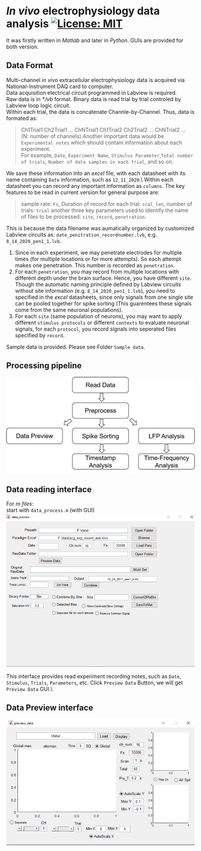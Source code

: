 # _In vivo_ electrophysiology data analysis [![License: MIT](https://img.shields.io/badge/License-MIT-yellow.svg)](https://opensource.org/licenses/MIT)
It was firstly written in *Matlab* and later in *Python*. GUIs are provided for both version.
## Data Format
Multi-channel _in vivo_ extracellular electrophysiology data is acquired via National-Instrument DAQ card to computer.\
Data acquisition electrical circuit programmed in Labview is required.\
Raw data is in _*.lvb_ format. Binary data is read trial by trial controled by Labview loop logic circuit.\
Within each trial, the data is concatenate Channle-by-Channel. Thus, data is formated as:  
>  Ch1Trial1  Ch2Trial1 ... ChNTrial1 Ch1Trial2 Ch2Trial2 ... ChNTrial2 ...  
> (N: number of channels)
Another important data would be `Experimental notes` which should contain information about each experiment. \
For example, `Date`, `Experiment Name`, `Stimulus Parameter`,`Total number of trials`, `Number of data samples in each trial`, and so on.

We save these information into an _excel_ file, with each datasheet with its name containing `Date` information, such as `12_11_2020`.\ 
Within each datasheet you can record any important information as `columns`. The key features to be read in current version for general purpose are:
> sample rate: `Fs`, Duration of record for each trial: `scal_len`, number of trials: `trial`
> another three key parameters used to identify the name of files to be processed: `site`, `record`, `penetration`.

This is because the data filename was aumatically organized by customized Labview circuits as: `date_penitration_recordnumber.lvb`, e.g. `8_14_2020_pen1_1.lvb`.
1. Since in each experiment, we may penetrate electrodes for multiple times (for multiple locations or for more attempts). So each attempt makes one penetration.
This number is recorded as `penetration`. 
2. For each `penetration`, you may record from multiple locations with different depth under the brain surface. Hence, you have different `site`. Though the automatic naming principle defined by Labview circuits without site information (e.g. `8_14_2020_pen1_1.lvb`), you need to specified in the _excel_ datasheets, since only signals from one single site can be pooled together for spike sorting (This guarentees these signals come from the same neuronal populations).
3. For each `site` (same population of neurons), you may want to apply different `stimulus protocols` or different `contexts` to evaluate neuronal signals, for each `protocol`, you record signals into seperated files specified by `record`.

Sample data is provided. Please see Folder `Sample data`.
## Processing pipeline
![Image](images/data_processing_flow.png "data_processing_flow")
## Data reading interface
For _m files_:\
start with `data_process.m` (with GUI)\
![Image](images/data_process_gui.png "data_process_gui")

This interface provides read experiment recording notes, such as `Date`, `Stimulus`, `Trials`, `Parameters`, etc.
Click `Preview Data` Button, we will get `Preview Data` GUI.\
## Data Preview interface
![Image](images/data_preview_gui.png "data_preview_gui")
